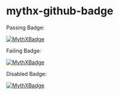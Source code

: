 # mythx-github-badge


Passing Badge: 

[![MythXBadge](https://badgen.net/https/api.staging.mythx.io/v1/projects/ef029d29-8302-452d-bb75-6b55fd80dc17/badge/data?cache=300&icon=https://raw.githubusercontent.com/ConsenSys/mythx-github-badge/main/logo_white.svg)](https:docs.mythx.io)

Failing Badge:

[![MythXBadge](https://badgen.net/https/api.staging.mythx.io/v1/projects/03305725-badf-4f5a-8506-96d443ae2d41/badge/data?cache=300&icon=https://raw.githubusercontent.com/ConsenSys/mythx-github-badge/main/logo_white.svg)](https:docs.mythx.io)

Disabled Badge:

[![MythXBadge](https://badgen.net/https/api.staging.mythx.io/v1/projects/c1361b90-d0ab-4d01-944b-af74326b2d1b/badge/data?cache=300&icon=https://raw.githubusercontent.com/ConsenSys/mythx-github-badge/main/logo_white.svg)](https:docs.mythx.io)
